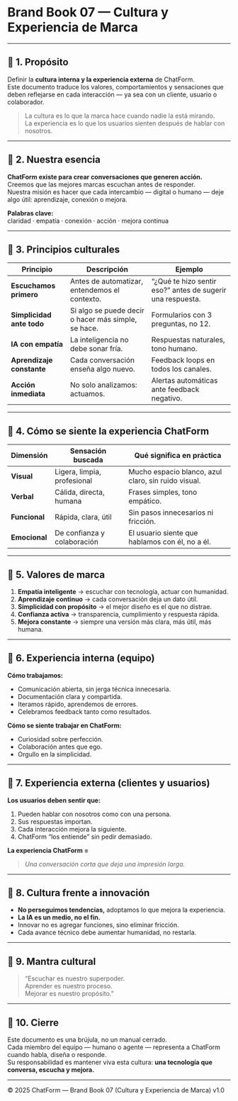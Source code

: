 # Brand Book 07 — Cultura y Experiencia de Marca

---

## 🔹 1. Propósito

Definir la **cultura interna y la experiencia externa** de ChatForm.  
Este documento traduce los valores, comportamientos y sensaciones que deben reflejarse en cada interacción — ya sea con un cliente, usuario o colaborador.

> La cultura es lo que la marca hace cuando nadie la está mirando.  
> La experiencia es lo que los usuarios sienten después de hablar con nosotros.

---

## 🔹 2. Nuestra esencia

**ChatForm existe para crear conversaciones que generen acción.**  
Creemos que las mejores marcas escuchan antes de responder.  
Nuestra misión es hacer que cada intercambio — digital o humano — deje algo útil: aprendizaje, conexión o mejora.

**Palabras clave:**  
claridad · empatía · conexión · acción · mejora continua

---

## 🔹 3. Principios culturales

| Principio | Descripción | Ejemplo |
|------------|-------------|----------|
| **Escuchamos primero** | Antes de automatizar, entendemos el contexto. | “¿Qué te hizo sentir eso?” antes de sugerir una respuesta. |
| **Simplicidad ante todo** | Si algo se puede decir o hacer más simple, se hace. | Formularios con 3 preguntas, no 12. |
| **IA con empatía** | La inteligencia no debe sonar fría. | Respuestas naturales, tono humano. |
| **Aprendizaje constante** | Cada conversación enseña algo nuevo. | Feedback loops en todos los canales. |
| **Acción inmediata** | No solo analizamos: actuamos. | Alertas automáticas ante feedback negativo. |

---

## 🔹 4. Cómo se siente la experiencia ChatForm

| Dimensión | Sensación buscada | Qué significa en práctica |
|------------|------------------|----------------------------|
| **Visual** | Ligera, limpia, profesional | Mucho espacio blanco, azul claro, sin ruido visual. |
| **Verbal** | Cálida, directa, humana | Frases simples, tono empático. |
| **Funcional** | Rápida, clara, útil | Sin pasos innecesarios ni fricción. |
| **Emocional** | De confianza y colaboración | El usuario siente que hablamos con él, no a él. |

---

## 🔹 5. Valores de marca

1. **Empatía inteligente** → escuchar con tecnología, actuar con humanidad.  
2. **Aprendizaje continuo** → cada conversación deja un dato útil.  
3. **Simplicidad con propósito** → el mejor diseño es el que no distrae.  
4. **Confianza activa** → transparencia, cumplimiento y respuesta rápida.  
5. **Mejora constante** → siempre una versión más clara, más útil, más humana.

---

## 🔹 6. Experiencia interna (equipo)

**Cómo trabajamos:**  
- Comunicación abierta, sin jerga técnica innecesaria.  
- Documentación clara y compartida.  
- Iteramos rápido, aprendemos de errores.  
- Celebramos feedback tanto como resultados.  

**Cómo se siente trabajar en ChatForm:**  
- Curiosidad sobre perfección.  
- Colaboración antes que ego.  
- Orgullo en la simplicidad.

---

## 🔹 7. Experiencia externa (clientes y usuarios)

**Los usuarios deben sentir que:**  
1. Pueden hablar con nosotros como con una persona.  
2. Sus respuestas importan.  
3. Cada interacción mejora la siguiente.  
4. ChatForm “los entiende” sin pedir demasiado.  

**La experiencia ChatForm =**  
> *Una conversación corta que deja una impresión larga.*

---

## 🔹 8. Cultura frente a innovación

- **No perseguimos tendencias,** adoptamos lo que mejora la experiencia.  
- **La IA es un medio, no el fin.**  
- Innovar no es agregar funciones, sino eliminar fricción.  
- Cada avance técnico debe aumentar humanidad, no restarla.

---

## 🔹 9. Mantra cultural

> “Escuchar es nuestro superpoder.  
> Aprender es nuestro proceso.  
> Mejorar es nuestro propósito.”

---

## 🔹 10. Cierre

Este documento es una brújula, no un manual cerrado.  
Cada miembro del equipo — humano o agente — representa a ChatForm cuando habla, diseña o responde.  
Su responsabilidad es mantener viva esta cultura: **una tecnología que conversa, escucha y mejora.**

---

© 2025 ChatForm — Brand Book 07 (Cultura y Experiencia de Marca) v1.0
